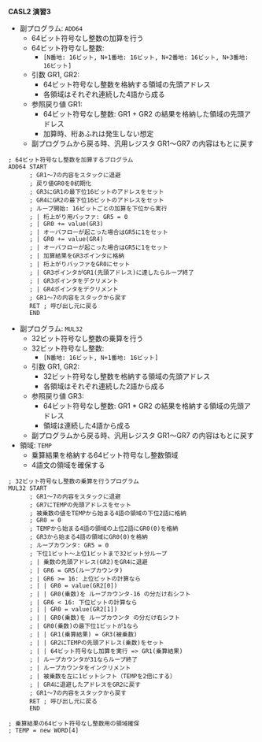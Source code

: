 **CASL2 演習3**

- 副プログラム: `ADD64`
    - 64ビット符号なし整数の加算を行う
    - 64ビット符号なし整数:
        - `[N番地: 16ビット, N+1番地: 16ビット, N+2番地: 16ビット, N+3番地: 16ビット]`
    - 引数 GR1, GR2:
        - 64ビット符号なし整数を格納する領域の先頭アドレス
        - 各領域はそれぞれ連続した4語から成る
    - 参照戻り値 GR1:
        - 64ビット符号なし整数: GR1 + GR2 の結果を格納した領域の先頭アドレス
        - 加算時、桁あふれは発生しない想定
    - 副プログラムから戻る時、汎用レジスタ GR1〜GR7 の内容はもとに戻す

```
; 64ビット符号なし整数を加算するプログラム
ADD64 START
      ; GR1〜7の内容をスタックに退避
      ; 戻り値GR0を0初期化
      ; GR3にGR1の最下位16ビットのアドレスをセット
      ; GR4にGR2の最下位16ビットのアドレスをセット
      ; ループ開始: 16ビットごとの加算を下位から実行
      ; | 桁上がり用バッファ: GR5 = 0
      ; | GR0 += value(GR3)
      ; | オーバフローが起こった場合はGR5に1をセット
      ; | GR0 += value(GR4)
      ; | オーバフローが起こった場合はGR5に1をセット
      ; | 加算結果をGR3ポインタに格納
      ; | 桁上がりバッファをGR0にセット
      ; | GR3ポインタがGR1(先頭アドレス)に達したらループ終了
      ; | GR3ポインタをデクリメント
      ; | GR4ポインタをデクリメント
      ; GR1〜7の内容をスタックから戻す
      RET ; 呼び出し元に戻る
      END
```

- 副プログラム: `MUL32`
    - 32ビット符号なし整数の乗算を行う
    - 32ビット符号なし整数:
        - `[N番地: 16ビット, N+1番地: 16ビット]`
    - 引数 GR1, GR2:
        - 32ビット符号なし整数を格納する領域の先頭アドレス
        - 各領域はそれぞれ連続した2語から成る
    - 参照戻り値 GR3:
        - 64ビット符号なし整数: GR1 * GR2 の結果を格納する領域の先頭アドレス
        - 領域は連続した4語から成る
    - 副プログラムから戻る時、汎用レジスタ GR1〜GR7 の内容はもとに戻す
- 領域: `TEMP`
    - 乗算結果を格納する64ビット符号なし整数領域
    - 4語文の領域を確保する

```
; 32ビット符号なし整数の乗算を行うプログラム
MUL32 START
      ; GR1〜7の内容をスタックに退避
      ; GR7にTEMPの先頭アドレスをセット
      ; 被乗数の値をTEMPから始まる4語の領域の下位2語に格納
      ; GR0 = 0
      ; TEMPから始まる4語の領域の上位2語にGR0(0)を格納
      ; GR3から始まる4語の領域にGR0(0)を格納
      ; ループカウンタ: GR5 = 0
      ; 下位1ビット〜上位1ビットまで32ビット分ループ
      ; | 乗数の先頭アドレス(GR2)をGR4に退避
      ; | GR6 = GR5(ループカウンタ)
      ; | GR6 >= 16: 上位ビットの計算なら
      ; | | GR0 = value(GR2[0])
      ; | | GR0(乗数)を ループカウンタ-16 の分だけ右シフト
      ; | GR6 < 16: 下位ビットの計算なら
      ; | | GR0 = value(GR2[1])
      ; | | GR0(乗数)を ループカウンタ の分だけ右シフト
      ; | GR0(乗数)の最下位1ビットが1なら
      ; | | GR1(乗算結果) = GR3(被乗数)
      ; | | GR2にTEMPの先頭アドレス(乗数)をセット
      ; | | 64ビット符号なし加算を実行 => GR1(乗算結果)
      ; | ループカウンタが31ならループ終了
      ; | ループカウンタをインクリメント
      ; | 被乗数を左に1ビットシフト（TEMPを2倍にする）
      ; | GR4に退避したアドレスをGR2に戻す
      ; GR1〜7の内容をスタックから戻す
      RET ; 呼び出し元に戻る
      END

; 乗算結果の64ビット符号なし整数用の領域確保
; TEMP = new WORD[4]
```
